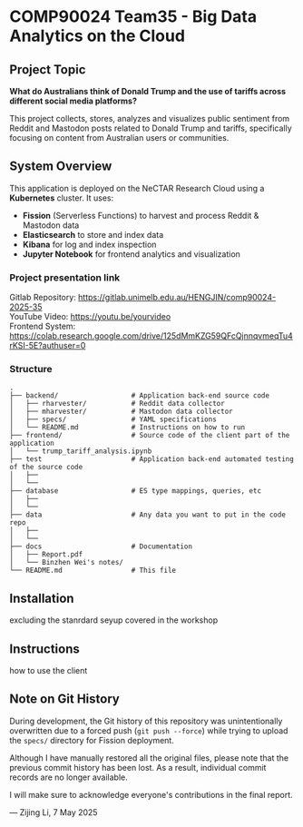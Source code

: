 # COMP90024 Team35 - Big Data Analytics on the Cloud

## Project Topic
**What do Australians think of Donald Trump and the use of tariffs across different social media platforms?**

This project collects, stores, analyzes and visualizes public sentiment from Reddit and Mastodon posts related to Donald Trump and tariffs, specifically focusing on content from Australian users or communities.

## System Overview
This application is deployed on the NeCTAR Research Cloud using a **Kubernetes** cluster. It uses:

- **Fission** (Serverless Functions) to harvest and process Reddit & Mastodon data
- **Elasticsearch** to store and index data
- **Kibana** for log and index inspection
- **Jupyter Notebook** for frontend analytics and visualization

### Project presentation link
Gitlab Repository: https://gitlab.unimelb.edu.au/HENGJIN/comp90024-2025-35  
YouTube Video: https://youtu.be/yourvideo  
Frontend System: https://colab.research.google.com/drive/125dMmKZG59QFcQjnnqvmeqTu4rKSI-5E?authuser=0  

### Structure
```
.
├── backend/                  # Application back-end source code
│   ├── rharvester/           # Reddit data collector
│   ├── mharvester/           # Mastodon data collector
│   ├── specs/                # YAML specifications
│   └── README.md             # Instructions on how to run
├── frontend/                 # Source code of the client part of the application
│   └── trump_tariff_analysis.ipynb  
├── test                      # Application back-end automated testing of the source code
│   ├── 
│   └── 
├── database                  # ES type mappings, queries, etc
│   ├── 
│   └── 
├── data                      # Any data you want to put in the code repo
│   ├── 
│   └── 
├── docs                      # Documentation
│   ├── Report.pdf
│   └── Binzhen Wei's notes/
└── README.md                 # This file
```

## Installation
excluding the stanrdard seyup covered in the workshop

## Instructions
how to use the client

## Note on Git History

During development, the Git history of this repository was unintentionally overwritten due to a forced push (`git push --force`) while trying to upload the `specs/` directory for Fission deployment.

Although I have manually restored all the original files, please note that the previous commit history has been lost. As a result, individual commit records are no longer available.

I will make sure to acknowledge everyone's contributions in the final report.

— Zijing Li, 7 May 2025

